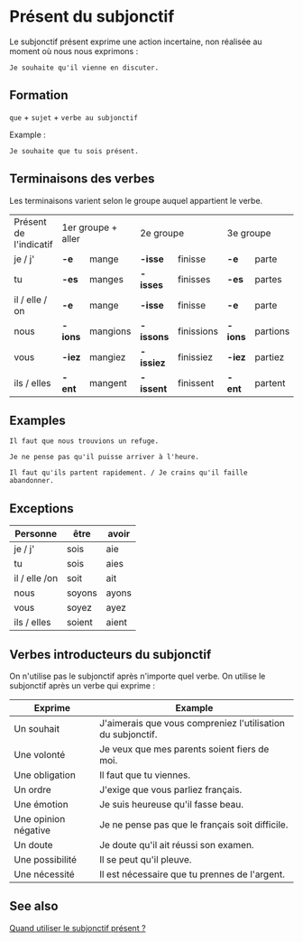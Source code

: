 # Présent du subjonctif

Le subjonctif présent exprime une action incertaine, non réalisée au moment où nous nous exprimons :

```text
Je souhaite qu'il vienne en discuter.
```

## Formation

`que` + `sujet` + `verbe au subjonctif`

Example :

```text
Je souhaite que tu sois présent.
```

## Terminaisons des verbes

Les terminaisons varient selon le groupe auquel appartient le verbe.

<table>
    <tr>
        <td>Présent de l'indicatif</td>
        <td colspan="2">1er groupe + aller</td>
        <td colspan="2">2e groupe</td>
        <td colspan="2">3e groupe</td>
    </tr>
    <tr>
        <td>je / j'</td>
        <td><b>-e</b></td>
        <td>mange</td>
        <td><b>-isse</b</td>
        <td>finisse</td>
        <td><b>-e</b></td>
        <td>parte</td>
    </tr>
    <tr>
        <td>tu</td>
        <td><b>-es</b></td>
        <td>manges</td>
        <td><b>-isses</b></td>
        <td>finisses</td>
        <td><b>-es</b></td>
        <td>partes</td>
    </tr>
    <tr>
        <td>il / elle / on</td>
        <td><b>-e</b></td>
        <td>mange</td>
        <td><b>-isse</b></td>
        <td>finisse</td>
        <td><b>-e</b></td>
        <td>parte</td>
    </tr>
    <tr>
        <td>nous</td>
        <td><b>-ions</b></td>
        <td>mangions</td>
        <td><b>-issons</b></td>
        <td>finissions</td>
        <td><b>-ions</b></td>
        <td>partions</td>
    </tr>
    <tr>
        <td>vous</td>
        <td><b>-iez</b></td>
        <td>mangiez</td>
        <td><b>-issiez</b></td>
        <td>finissiez</td>
        <td><b>-iez</b></td>
        <td>partiez</td>
    </tr>
    <tr>
        <td>ils / elles</td>
        <td><b>-ent</b></td>
        <td>mangent</td>
        <td><b>-issent</b></td>
        <td>finissent</td>
        <td><b>-ent</b></td>
        <td>partent</td>
    </tr>
</table>

## Examples

```text
Il faut que nous trouvions un refuge.

Je ne pense pas qu'il puisse arriver à l'heure.

Il faut qu'ils partent rapidement. / Je crains qu'il faille abandonner.
```

## Exceptions

Personne| être | avoir
-|-|-
je / j' | sois | aie
tu | sois | aies
il / elle /on | soit | ait
nous | soyons | ayons
vous | soyez | ayez
ils / elles | soient | aient

## Verbes introducteurs du subjonctif

On n'utilise pas le subjonctif après n'importe quel verbe. On utilise le subjonctif après un verbe qui exprime :

Exprime | Example
-|-
Un souhait | J'aimerais que vous compreniez l'utilisation du subjonctif.
Une volonté | Je veux que mes parents soient fiers de moi.
Une obligation | Il faut que tu viennes.
Un ordre | J'exige que vous parliez français.
Une émotion | Je suis heureuse qu'il fasse beau.
Une opinion négative | Je ne pense pas que le français soit difficile.
Un doute | Je doute qu'il ait réussi son examen.
Une possibilité | Il se peut qu'il pleuve.
Une nécessité | Il est nécessaire que tu prennes de l'argent.

## See also

[Quand utiliser le subjonctif présent ?](https://parlez-vous-french.com/quand-utiliser-le-subjonctif/)
